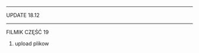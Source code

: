 ****************************
UPDATE 18.12
***************************

FILMIK CZĘŚĆ 19

1) upload plikow

